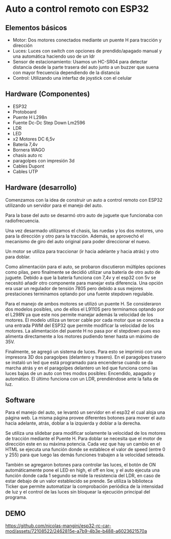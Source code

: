 # Auto a control remoto con ESP32

## Elementos básicos
- Motor: Dos motores conectados mediante un puente H para tracción y dirección
- Luces: Luces con switch con opciones de prendido/apagado manual y una automática haciendo uso de un ldr
- Sensor de estacionamiento: Usamos un HC-SR04 para detectar distancia desde la parte trasera del auto junto a un buzzer que suena con mayor frecuencia dependiendo de la distancia
- Control: Utilizando una interfaz de joystick con el celular
## Hardware (Componentes)
- ESP32
- Protoboard
- Puente H L298n
- Fuente Dc-Dc Step Down Lm2596
- LDR
- LED
- x2 Motores DC 6,5v
- Batería 7,4v
- Bornera WAGO
- chasis auto rc
- paragolpes con impresión 3d
- Cables Dupont 
- Cables UTP

## Hardware (desarrollo)
Comenzamos con la idea de construir un auto a control remoto con ESP32 utilizando un servidor para el manejo del auto.

Para la base del auto se desarmó otro auto de juguete que funcionaba con radiofrecuencia.

Una vez desarmado utilizamos el chasis, las ruedas y los dos motores, uno para la dirección y otro para la tracción. Además, se aprovechó el mecanismo de giro del auto original para poder direccionar el nuevo. 

Un motor se utiliza para traccionar (ir hacia adelante y hacia atrás) y otro para doblar. 

Como alimentación para el auto, se probaron discutieron múltiples opciones como pilas, pero finalmente se decidió utilizar una batería de otro auto de juguete. Debido a que la batería funciona con 7,4v y el esp32 con 5v se necesitó añadir otro componente para manejar esta diferencia. Una opción era usar un regulador de tensión 7805 pero debido a sus mejores prestaciones terminamos optando por una fuente stepdown regulable. 

Para el manejo de ambos motores se utilizó un puente H. Se consideraron dos modelos posibles, uno de ellos el L9110S pero terminamos optando por el L298N ya que este nos permite manejar además la velocidad de los motores. El modelo utiliza un tercer cable por cada motor que se conecta a una entrada PWM del ESP32 que permite modificar la velocidad de los motores. La alimentación del puente H no pasa por el stepdown pues eso alimenta directamente a los motores pudiendo tener hasta un máximo de 35V. 

Finalmente, se agregó un sistema de luces. Para esto se imprimió con una impresora 3D dos paragolpes (delantero y trasero). En el paragolpes trasero se instaló un led que está programado para encenderse cuando se da marcha atrás y en el paragolpes delantero un led que funciona como las luces bajas de un auto con tres modos posibles: Encendido, apagado y automático. El último funciona con un LDR, prendiéndose ante la falta de luz. 
## Software
Para el manejo del auto, se levantó un servidor en el esp32 el cual aloja una página web. La misma página provee diferentes botones para mover el auto hacia adelante, atrás, doblar a la izquierda y doblar a la derecha. 

Se utiliza una slidebar para modificar solamente la velocidad de los motores de tracción mediante el Puente H. Para doblar se necesita que el motor de dirección este en su máxima potencia. Cada vez que hay un cambio en el HTML se ejecuta una función donde se establece el valor de speed (entre 0 y 255) para que luego las demás funciones trabajen a la velocidad seteada. 

También se agregaron botones para controlar las luces, el botón de ON automáticamente pone el LED en high, el off en low, y el auto ejecuta una función donde cada 1 segundo se mide la resistencia del LDR, en caso de estar debajo de un valor establecido se prende. Se utiliza la biblioteca Ticker que permite automatizar la comprobación periódica de la intensidad de luz y el control de las luces sin bloquear la ejecución principal del programa.

## DEMO

https://github.com/nicolas-mangini/esp32-rc-car-mod/assets/72108522/2462815e-a7b9-4b3e-b488-a6023621570a
